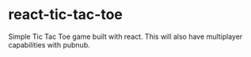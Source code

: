 # react-tic-tac-toe
Simple Tic Tac Toe game built with react. This will also have multiplayer capabilities with pubnub.
